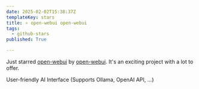 ```yaml
---
date: 2025-02-02T15:38:37Z
templateKey: stars
title: ⭐ open-webui open-webui
tags:
  - github-stars
published: True

---
```


Just starred [open-webui](https://github.com/open-webui/open-webui) by [open-webui](https://github.com/open-webui). It's an exciting project with a lot to offer.

User-friendly AI Interface (Supports Ollama, OpenAI API, ...)
